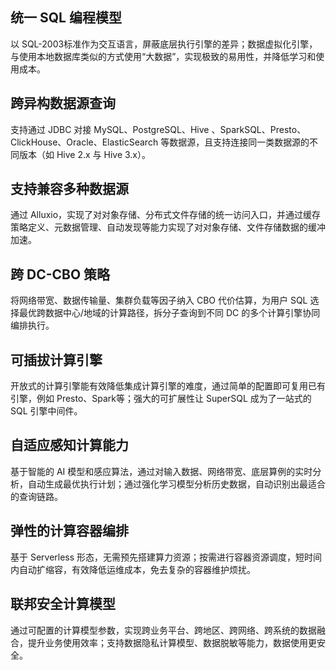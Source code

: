 ## 统一 SQL 编程模型
以 SQL-2003标准作为交互语言，屏蔽底层执行引擎的差异；数据虚拟化引擎，与使用本地数据库类似的方式使用“大数据”，实现极致的易用性，并降低学习和使用成本。

## 跨异构数据源查询
支持通过 JDBC 对接 MySQL、PostgreSQL、Hive 、SparkSQL、Presto、ClickHouse、Oracle、ElasticSearch 等数据源，且支持连接同一类数据源的不同版本（如 Hive 2.x 与 Hive 3.x）。

## 支持兼容多种数据源
通过 Alluxio，实现了对对象存储、分布式文件存储的统一访问入口，并通过缓存策略定义、元数据管理、自动发现等能力实现了对对象存储、文件存储数据的缓冲加速。

## 跨 DC-CBO 策略
将网络带宽、数据传输量、集群负载等因子纳入 CBO 代价估算，为用户 SQL 选择最优跨数据中心/地域的计算路径，拆分子查询到不同 DC 的多个计算引擎协同编排执行。

## 可插拔计算引擎
开放式的计算引擎能有效降低集成计算引擎的难度，通过简单的配置即可复用已有引擎，例如 Presto、Spark等；强大的可扩展性让 SuperSQL 成为了一站式的 SQL 引擎中间件。

## 自适应感知计算能力
基于智能的 AI 模型和感应算法，通过对输入数据、网络带宽、底层算例的实时分析，自动生成最优执行计划；通过强化学习模型分析历史数据，自动识别出最适合的查询链路。

## 弹性的计算容器编排
基于 Serverless 形态，无需预先搭建算力资源；按需进行容器资源调度，短时间内自动扩缩容，有效降低运维成本，免去复杂的容器维护烦扰。

## 联邦安全计算模型
通过可配置的计算模型参数，实现跨业务平台、跨地区、跨网络、跨系统的数据融合，提升业务使用效率；支持数据隐私计算模型、数据脱敏等能力，数据使用更安全。
